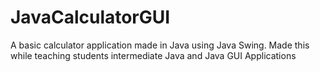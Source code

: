 # JavaCalculatorGUI
A basic calculator application made in Java using Java Swing. Made this while teaching students intermediate Java and Java GUI Applications
